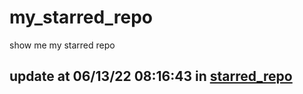 # my_starred_repo
show me my starred repo

update at 06/13/22 08:16:43 in [starred_repo](./index.html)
---

